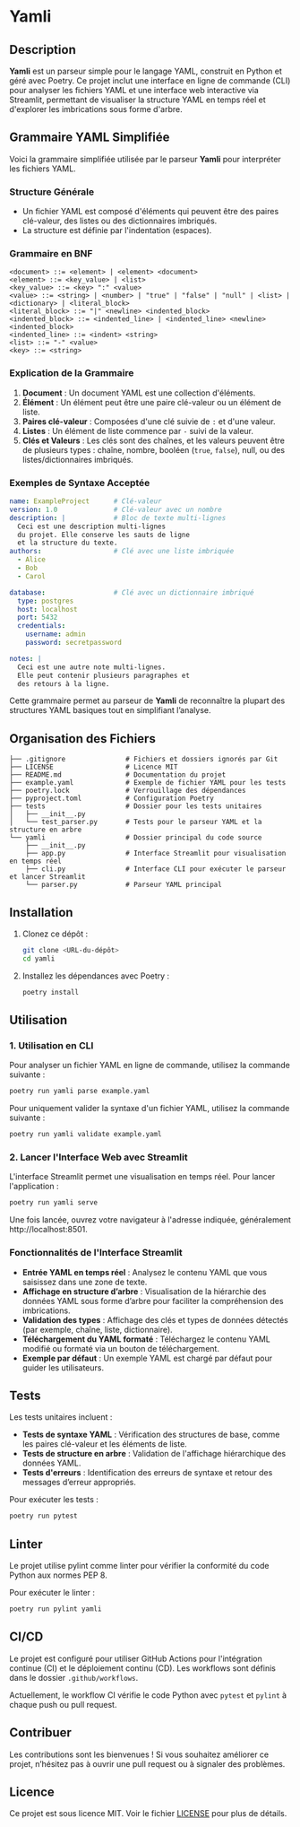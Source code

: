 # Yamli

## Description
**Yamli** est un parseur simple pour le langage YAML, construit en Python et géré avec Poetry. Ce projet inclut une interface en ligne de commande (CLI) pour analyser les fichiers YAML et une interface web interactive via Streamlit, permettant de visualiser la structure YAML en temps réel et d'explorer les imbrications sous forme d'arbre.

## Grammaire YAML Simplifiée

Voici la grammaire simplifiée utilisée par le parseur **Yamli** pour interpréter les fichiers YAML.

### Structure Générale
- Un fichier YAML est composé d'éléments qui peuvent être des paires clé-valeur, des listes ou des dictionnaires imbriqués.
- La structure est définie par l'indentation (espaces).

### Grammaire en BNF

```bnf
<document> ::= <element> | <element> <document>
<element> ::= <key_value> | <list>
<key_value> ::= <key> ":" <value>
<value> ::= <string> | <number> | "true" | "false" | "null" | <list> | <dictionary> | <literal_block>
<literal_block> ::= "|" <newline> <indented_block>
<indented_block> ::= <indented_line> | <indented_line> <newline> <indented_block>
<indented_line> ::= <indent> <string>
<list> ::= "-" <value>
<key> ::= <string>
```

### Explication de la Grammaire

1. **Document** : Un document YAML est une collection d'éléments.
2. **Élément** : Un élément peut être une paire clé-valeur ou un élément de liste.
3. **Paires clé-valeur** : Composées d'une clé suivie de `:` et d'une valeur.
4. **Listes** : Un élément de liste commence par `-` suivi de la valeur.
5. **Clés et Valeurs** : Les clés sont des chaînes, et les valeurs peuvent être de plusieurs types : chaîne, nombre, booléen (`true`, `false`), null, ou des listes/dictionnaires imbriqués.

### Exemples de Syntaxe Acceptée

```yaml
name: ExampleProject      # Clé-valeur
version: 1.0              # Clé-valeur avec un nombre
description: |            # Bloc de texte multi-lignes
  Ceci est une description multi-lignes
  du projet. Elle conserve les sauts de ligne
  et la structure du texte.
authors:                  # Clé avec une liste imbriquée
  - Alice
  - Bob
  - Carol

database:                 # Clé avec un dictionnaire imbriqué
  type: postgres
  host: localhost
  port: 5432
  credentials:
    username: admin
    password: secretpassword

notes: |
  Ceci est une autre note multi-lignes.
  Elle peut contenir plusieurs paragraphes et
  des retours à la ligne.
```

Cette grammaire permet au parseur de **Yamli** de reconnaître la plupart des structures YAML basiques tout en simplifiant l’analyse.

## Organisation des Fichiers
```plaintext
├── .gitignore               # Fichiers et dossiers ignorés par Git
├── LICENSE                  # Licence MIT
├── README.md                # Documentation du projet
├── example.yaml             # Exemple de fichier YAML pour les tests
├── poetry.lock              # Verrouillage des dépendances
├── pyproject.toml           # Configuration Poetry
├── tests                    # Dossier pour les tests unitaires
│   ├── __init__.py
│   └── test_parser.py       # Tests pour le parseur YAML et la structure en arbre
└── yamli                    # Dossier principal du code source
    ├── __init__.py
    ├── app.py               # Interface Streamlit pour visualisation en temps réel
    ├── cli.py               # Interface CLI pour exécuter le parseur et lancer Streamlit
    └── parser.py            # Parseur YAML principal
```

## Installation
1. Clonez ce dépôt :
    ```bash
    git clone <URL-du-dépôt>
    cd yamli
    ```

2. Installez les dépendances avec Poetry :
    ```bash
    poetry install
    ```

## Utilisation

### 1. Utilisation en CLI

Pour analyser un fichier YAML en ligne de commande, utilisez la commande suivante :

```bash
poetry run yamli parse example.yaml
```

Pour uniquement valider la syntaxe d'un fichier YAML, utilisez la commande suivante :

```bash
poetry run yamli validate example.yaml
```

### 2. Lancer l'Interface Web avec Streamlit

L'interface Streamlit permet une visualisation en temps réel. Pour lancer l'application :

```bash
poetry run yamli serve
```

Une fois lancée, ouvrez votre navigateur à l'adresse indiquée, généralement http://localhost:8501.

### Fonctionnalités de l'Interface Streamlit
- **Entrée YAML en temps réel** : Analysez le contenu YAML que vous saisissez dans une zone de texte.
- **Affichage en structure d’arbre** : Visualisation de la hiérarchie des données YAML sous forme d’arbre pour faciliter la compréhension des imbrications.
- **Validation des types** : Affichage des clés et types de données détectés (par exemple, chaîne, liste, dictionnaire).
- **Téléchargement du YAML formaté** : Téléchargez le contenu YAML modifié ou formaté via un bouton de téléchargement.
- **Exemple par défaut** : Un exemple YAML est chargé par défaut pour guider les utilisateurs.

## Tests

Les tests unitaires incluent :
- **Tests de syntaxe YAML** : Vérification des structures de base, comme les paires clé-valeur et les éléments de liste.
- **Tests de structure en arbre** : Validation de l'affichage hiérarchique des données YAML.
- **Tests d'erreurs** : Identification des erreurs de syntaxe et retour des messages d’erreur appropriés.

Pour exécuter les tests :

```bash
poetry run pytest
```

## Linter
Le projet utilise pylint comme linter pour vérifier la conformité du code Python aux normes PEP 8.

Pour exécuter le linter :

```bash
poetry run pylint yamli
```

## CI/CD
Le projet est configuré pour utiliser GitHub Actions pour l'intégration continue (CI) et le déploiement continu (CD). Les workflows sont définis dans le dossier `.github/workflows`.

Actuellement, le workflow CI vérifie le code Python avec `pytest` et `pylint` à chaque push ou pull request.

## Contribuer
Les contributions sont les bienvenues ! Si vous souhaitez améliorer ce projet, n’hésitez pas à ouvrir une pull request ou à signaler des problèmes.

## Licence
Ce projet est sous licence MIT. Voir le fichier [LICENSE](LICENSE) pour plus de détails.
